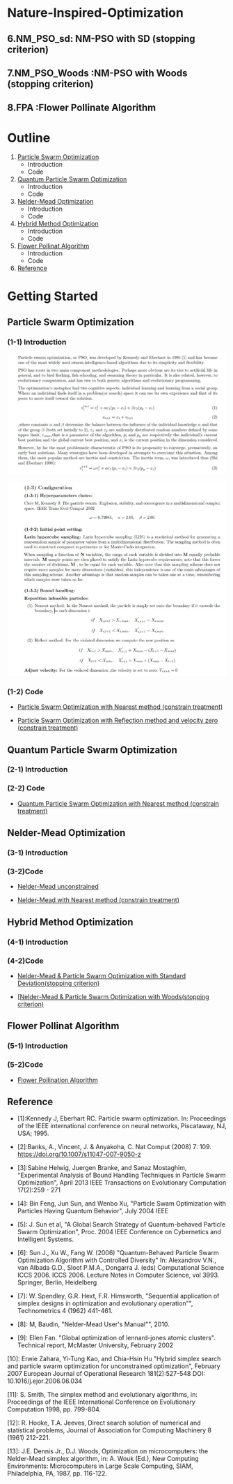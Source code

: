 # Nature-Inspired-Optimization

##  6.NM_PSO_sd: NM-PSO with SD (stopping criterion)
##  7.NM_PSO_Woods :NM-PSO with Woods (stopping criterion)
##  8.FPA :Flower Pollinate Algorithm

<!-- Outline -->
# Outline

1. [Particle Swarm Optimization](#Particle-Swarm-Optimization)
   + Introduction
   + Code
2. [Quantum Particle Swarm Optimization](#Quantum-Particle-Swarm-Optimization)
   + Introduction
   + Code
3. [Nelder-Mead Optimization](#Nelder-Mead-Optimization)
   + Introduction
   + Code
4. [Hybrid Method Optimization](Hybrid-Method-Optimization)
   + Introduction
   + Code
5. [Flower Pollinat Algorithm](#Flower-Pollinat-Algorithm)
   + Introduction
   + Code
6. [Reference](#Reference)


<!-- GETTING STARTED -->
# Getting Started

## Particle Swarm Optimization

### (1-1) Introduction

![image](https://github.com/yuting1214/Nature-Inspired-Optimization/blob/master/graphic/PSO1.jpg)

![image](https://github.com/yuting1214/Nature-Inspired-Optimization/blob/master/graphic/PSO2.jpg)

### (1-2) Code

* [Particle Swarm Optimization with Nearest method (constrain treatment)](https://github.com/yuting1214/Nature-Inspired-Optimization/blob/master/code/SPSO_final_version.R)

* [Particle Swarm Optimization with Reflection method and velocity zero (constrain treatment)](https://github.com/yuting1214/Nature-Inspired-Optimization/blob/master/code/RZPSO_final_version.R)

## Quantum Particle Swarm Optimization

### (2-1) Introduction
### (2-2) Code

* [Quantum Particle Swarm Optimization with Nearest method (constrain treatment)](https://github.com/yuting1214/Nature-Inspired-Optimization/blob/master/code/QPSO_final_version.R)

## Nelder-Mead Optimization
### (3-1) Introduction
### (3-2)Code

* [Nelder-Mead unconstrained](https://github.com/yuting1214/Nature-Inspired-Optimization/blob/master/code/NM_final_version.R)
 
* [Nelder-Mead with Nearest method (constrain treatment)](https://github.com/yuting1214/Nature-Inspired-Optimization/blob/master/code/NM_final_bound.R)

##  Hybrid Method Optimization
### (4-1) Introduction
### (4-2)Code

* [Nelder-Mead & Particle Swarm Optimization with Standard Deviation(stopping criterion)](https://github.com/yuting1214/Nature-Inspired-Optimization/blob/master/code/NM_PSO_sd.R)

* [[Nelder-Mead & Particle Swarm Optimization with Woods(stopping criterion)](https://github.com/yuting1214/Nature-Inspired-Optimization/blob/master/code/NM_PSO_Woods.R)

## Flower Pollinat Algorithm
### (5-1) Introduction
### (5-2)Code

* [Flower Pollination Algorithm](https://github.com/yuting1214/Nature-Inspired-Optimization/blob/master/code/FPA.R)

## Reference

 - [1]:Kennedy J, Eberhart RC. Particle swarm optimization. In: Proceedings of the IEEE international conference on neural networks, Piscataway, NJ, USA; 1995.

 - [2]:Banks, A., Vincent, J. & Anyakoha, C. Nat Comput (2008) 7: 109. https://doi.org/10.1007/s11047-007-9050-z

 - [3]:Sabine Helwig, Juergen Branke, and Sanaz Mostaghim, "Experimental Analysis of Bound Handling Techniques in Particle Swarm Optimization", April 2013 IEEE Transactions on Evolutionary Computation 17(2):259 - 271

 - [4]: Bin Feng, Jun Sun, and Wenbo Xu, "Particle Swam Optimization with Particles Having Quantum Behavior", July 2004 IEEE

 - [5]: J. Sun et al, "A Global Search Strategy of Quantum-behaved Particle Swarm Optimization", Proc. 2004 IEEE Conference on Cybernetics and Intelligent Systems.

 - [6]: Sun J., Xu W., Fang W. (2006) "Quantum-Behaved Particle Swarm Optimization Algorithm with Controlled Diversity" In: Alexandrov V.N., van Albada G.D., Sloot P.M.A., Dongarra J. (eds) Computational Science ICCS 2006. ICCS 2006. Lecture Notes in Computer Science, vol 3993. Springer, Berlin, Heidelberg

 - [7]: W. Spendley, G.R. Hext, F.R. Himsworth, "Sequential application of simplex designs in optimization and evolutionary operation"", Technometrics 4 (1962) 441-461.

 - [8]: M, Baudin, "Nelder-Mead User's Manual"", 2010.

 - [9]: Ellen Fan. "Global optimization of lennard-jones atomic clusters". Technical report, McMaster University, February 2002

$[10]:$ Erwie Zahara, Yi-Tung Kao, and Chia-Hsin Hu "Hybrid simplex search and particle swarm optimization for unconstrained optimization", February 2007 European Journal of Operational Research 181(2):527-548 DOI: 10.1016/j.ejor.2006.06.034

$[11]:$ S. Smith, The simplex method and evolutionary algorithms, in: Proceedings of the IEEE International Conference on Evolutionary Computation 1998, pp. 799-804.

$[12]:$ R. Hooke, T.A. Jeeves, Direct search solution of numerical and statistical problems, Journal of Association for Computing Machinery 8 (1961) 212-221.

$[13]:$ J.E. Dennis Jr., D.J. Woods, Optimization on microcomputers: the  Nelder-Mead simplex algorithm, in: A. Wouk (Ed.), New Computing Environments: Microcomputers in Large Scale Computing, SIAM, Philadelphia, PA, 1987, pp. 116-122.
